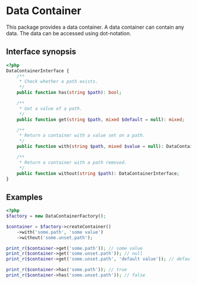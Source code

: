 # Data Container

This package provides a data container. A data container can contain any data.
The data can be accessed using dot-notation.

## Interface synopsis

```php
<?php
DataContainerInterface {
    /**
     * Check whether a path exists.
     */
    public function has(string $path): bool;

    /**
     * Get a value of a path.
     */
    public function get(string $path, mixed $default = null): mixed;

    /**
     * Return a container with a value set on a path.
     */
    public function with(string $path, mixed $value = null): DataContainerInterface;

    /**
     * Return a container with a path removed.
     */
    public function without(string $path): DataContainerInterface;
}
```

## Examples

```php
<?php
$factory = new DataContainerFactory();

$container = $factory->createContainer()
    ->with('some.path', 'some value')
    ->without('some.unset.path');

print_r($container->get('some.path')); // some value
print_r($container->get('some.unset.path')); // null
print_r($container->get('some.unset.path', 'default value')); // default value

print_r($container->has('some.path')); // true
print_r($container->has('some.unset.path')); // false
```
